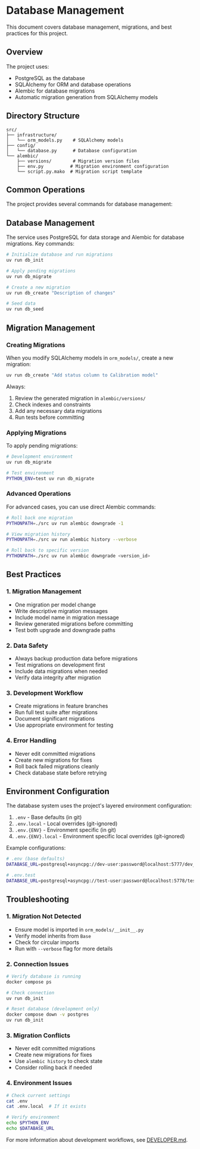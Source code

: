 # Database Management

This document covers database management, migrations, and best practices for this project.

## Overview

The project uses:

- PostgreSQL as the database
- SQLAlchemy for ORM and database operations
- Alembic for database migrations
- Automatic migration generation from SQLAlchemy models

## Directory Structure

```
src/
├── infrastructure/
│   └── orm_models.py    # SQLAlchemy models
├── config/
│   └── database.py      # Database configuration
└── alembic/
    ├── versions/        # Migration version files
    ├── env.py          # Migration environment configuration
    └── script.py.mako  # Migration script template
```

## Common Operations

The project provides several commands for database management:

## Database Management

The service uses PostgreSQL for data storage and Alembic for database migrations. Key commands:

```bash
# Initialize database and run migrations
uv run db_init

# Apply pending migrations
uv run db_migrate

# Create a new migration
uv run db_create "Description of changes"

# Seed data
uv run db_seed
```

## Migration Management

### Creating Migrations

When you modify SQLAlchemy models in `orm_models/`, create a new migration:

```bash
uv run db_create "Add status column to Calibration model"
```

Always:

1. Review the generated migration in `alembic/versions/`
2. Check indexes and constraints
3. Add any necessary data migrations
4. Run tests before committing

### Applying Migrations

To apply pending migrations:

```bash
# Development environment
uv run db_migrate

# Test environment
PYTHON_ENV=test uv run db_migrate
```

### Advanced Operations

For advanced cases, you can use direct Alembic commands:

```bash
# Roll back one migration
PYTHONPATH=./src uv run alembic downgrade -1

# View migration history
PYTHONPATH=./src uv run alembic history --verbose

# Roll back to specific version
PYTHONPATH=./src uv run alembic downgrade <version_id>
```

## Best Practices

### 1. Migration Management

- One migration per model change
- Write descriptive migration messages
- Include model name in migration message
- Review generated migrations before committing
- Test both upgrade and downgrade paths

### 2. Data Safety

- Always backup production data before migrations
- Test migrations on development first
- Include data migrations when needed
- Verify data integrity after migration

### 3. Development Workflow

- Create migrations in feature branches
- Run full test suite after migrations
- Document significant migrations
- Use appropriate environment for testing

### 4. Error Handling

- Never edit committed migrations
- Create new migrations for fixes
- Roll back failed migrations cleanly
- Check database state before retrying

## Environment Configuration

The database system uses the project's layered environment configuration:

1. `.env` - Base defaults (in git)
2. `.env.local` - Local overrides (git-ignored)
3. `.env.{ENV}` - Environment specific (in git)
4. `.env.{ENV}.local` - Environment specific local overrides (git-ignored)

Example configurations:

```bash
# .env (base defaults)
DATABASE_URL=postgresql+asyncpg://dev-user:password@localhost:5777/dev_db

# .env.test
DATABASE_URL=postgresql+asyncpg://test-user:password@localhost:5778/test_db
```

## Troubleshooting

### 1. Migration Not Detected

- Ensure model is imported in `orm_models/__init__.py`
- Verify model inherits from `Base`
- Check for circular imports
- Run with `--verbose` flag for more details

### 2. Connection Issues

```bash
# Verify database is running
docker compose ps

# Check connection
uv run db_init

# Reset database (development only)
docker compose down -v postgres
uv run db_init
```

### 3. Migration Conflicts

- Never edit committed migrations
- Create new migrations for fixes
- Use `alembic history` to check state
- Consider rolling back if needed

### 4. Environment Issues

```bash
# Check current settings
cat .env
cat .env.local  # If it exists

# Verify environment
echo $PYTHON_ENV
echo $DATABASE_URL
```

For more information about development workflows, see [DEVELOPER.md](./DEVELOPER.md).
